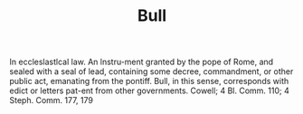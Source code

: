 ---
title: Bull
letter: B
permalink: "/definitions/bld-bull.html"
body: In eccleslastlcal law. An lnstru-ment granted by the pope of Rome, and sealed
  with a seal of lead, containing some decree, commandment, or other public act, emanating
  from the pontiff. Bull, in this sense, corresponds with edict or letters pat-ent
  from other governments. Cowell; 4 Bl. Comm. 110; 4 Steph. Comm. 177, 179
published_at: '2018-07-07'
source: Black's Law Dictionary 2nd Ed (1910)
layout: post
---